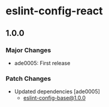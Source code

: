 # eslint-config-react

## 1.0.0

### Major Changes

- ade0005: First release

### Patch Changes

- Updated dependencies [ade0005]
  - eslint-config-base@1.0.0
